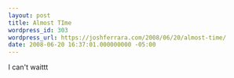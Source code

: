```yaml
---
layout: post
title: Almost TIme
wordpress_id: 303
wordpress_url: https://joshferrara.com/2008/06/20/almost-time/
date: 2008-06-20 16:37:01.000000000 -05:00
---
```

<!--Mime Type of File is image/jpeg --><div class="postie-image-div"><a href="https://joshferrara.com/wp-photos/20080620-173701-1.jpg"><img src="https://joshferrara.com/wp-photos/thumb.20080620-173701-1.jpg" alt="" style="3px;" class="postie-image" /></a></div> I can't waittt
